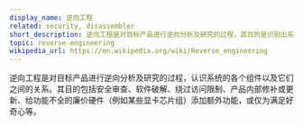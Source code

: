 ```yaml
---
display_name: 逆向工程
related: security, disassembler
short_description: 逆向工程是对目标产品进行逆向分析及研究的过程，其目的是识别出系统的各个组件以及它们之间的关系。
topic: reverse-engineering
wikipedia_url: https://en.wikipedia.org/wiki/Reverse_engineering
---
```

逆向工程是对目标产品进行逆向分析及研究的过程，认识系统的各个组件以及它们之间的关系。其目的包括安全审查、软件破解、绕过访问限制、产品内部修补或更新、给功能不全的廉价硬件（例如某些显卡芯片组）添加额外功能，或仅为满足好奇心等。
